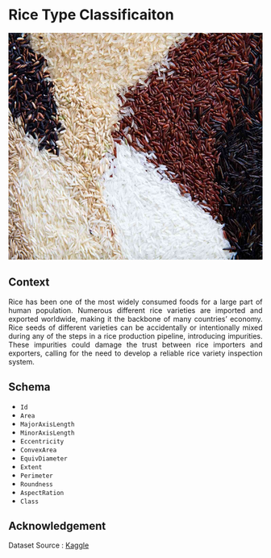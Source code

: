 # Rice Type Classificaiton
<img src="https://github.com/Bayunova28/Rice_Type_Classificaiton/blob/master/Images/cover.jpg" height="450" width="1100">

## Context
<p align=justify>Rice has been one of the most widely consumed foods for a large part of human population. Numerous different rice varieties are imported and exported 
worldwide, making it the backbone of many countries’ economy. Rice seeds of different varieties can be accidentally or intentionally mixed during any of the steps in a 
rice production pipeline, introducing impurities. These impurities could damage the trust between rice importers and exporters, calling for the need to develop a reliable
rice variety inspection system.</p>

## Schema
* `Id`
* `Area`
* `MajorAxisLength`
* `MinorAxisLength`
* `Eccentricity`
* `ConvexArea`
* `EquivDiameter`
* `Extent`
* `Perimeter`
* `Roundness`
* `AspectRation`
* `Class`

## Acknowledgement
Dataset Source : [Kaggle](https://www.kaggle.com/datasets/mssmartypants/rice-type-classification) 
